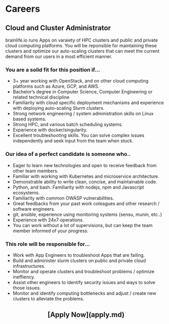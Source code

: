 <style> #disqus_thread, #__comments { display: none } </style>

# Careers

## Cloud and Cluster Administrator

brainlife.io runs Apps on varaiety of HPC clusters and public and private cloud computing platforms. You will be reponsible for maintaining these clusters and optimize our auto-scaling clusters that can meet the current demand from our users in a most efficient manner.

### You are a solid fit for this position if...

* 3+ year working with OpenStack, and on other cloud computing platforms such as Azure, GCP, and AWS.
* Bachelor’s degree in Computer Science, Computer Engineering or related technical discipline
* Familiarity with cloud specific deployment mechanisms and experience with deploying auto-scaling Slurm clusters.
* Strong network engineering / system administration skills on Linux based systems.
* Strong HPC, and various batch scheduling systems.
* Experience with docker/singularity. 
* Excellent troubleshooting skills. You can solve complex issues independently and seek input from the team when stuck.

### Our idea of a perfect candidate is someone who..

* Eager to learn new technologies and open to receive feedback from other team members.
* Familiar with working with Kubernetes and microservice architecture.
* Demonstrable ability to write clean, concise, and maintainable code.
* Python, and bash. Familiarity with nodejs, npm and Javascript ecosystems.
* Familiarity with common OWASP vulnerabilities.
* Great feedbacks from your past work coleagues and other research / software engineers.
* git, ansible, experience using monitoring systems (sensu, munin, etc..)
* Experience with 24x7 operations.
* You can work without a lot of supervisions, but can keep the team member informed of your progress.

### This role will be responsible for...

* Work with App Engineers to troubleshoot Apps that are failing.
* Build and administer slurm clusters on public and private cloud infrastructures.
* Monitor and operate clusters and troubleshoot problems / optimize ineffiency.
* Assist other engineers to identify security issues and ways to solve those issues.
* Monitor and identify computing bottlenecks and adjust / create new clusters to alleviate the problems.

<center><h2>[Apply Now](apply.md)</h2></center>
